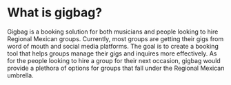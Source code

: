# What is gigbag?
Gigbag is a booking solution for both musicians and people looking to hire Regional Mexican groups. Currently, most groups are getting their gigs from word of mouth and social media platforms. The goal is to create a booking tool that helps groups manage their gigs and inquires more effectively. As for the people looking to hire a group for their next occasion, gigbag would provide a plethora of options for groups that fall under the Regional Mexican umbrella.
